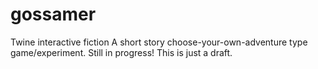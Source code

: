 # gossamer
Twine interactive fiction
A short story choose-your-own-adventure type game/experiment. Still in progress! This is just a draft.
